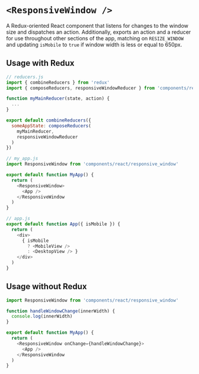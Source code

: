 # `<ResponsiveWindow />`

A Redux-oriented React component that listens for changes to the window size and dispatches an action. Additionally, exports an action and a reducer for use throughout other sections of the app, matching on `RESIZE_WINDOW` and updating `isMobile` to `true` if window width is less or equal to 650px.

## Usage with Redux

```javascript
// reducers.js
import { combineReducers } from 'redux'
import { composeReducers, responsiveWindowReducer } from 'components/react/responsive_window'

function myMainReducer(state, action) {
  ...
}

export default combineReducers({
  someAppState: composeReducers(
    myMainReducer,
    responsiveWindowReducer
  )
})

// my_app.js
import ResponsiveWindow from 'components/react/responsive_window'

export default function MyApp() {
  return (
    <ResponsiveWindow>
      <App />
    </ResponsiveWindow
  )
}

// app.js
export default function App({ isMobile }) {
  return (
    <div>
      { isMobile
        ? <MobileView />
        : <DesktopView /> }
    </div>
  )
}
```

## Usage without Redux

```javascript
import ResponsiveWindow from 'components/react/responsive_window'

function handleWindowChange(innerWidth) {
  console.log(innerWidth)
}

export default function MyApp() {
  return (
    <ResponsiveWindow onChange={handleWindowChange}>
      <App />
    </ResponsiveWindow
  )
}
```

